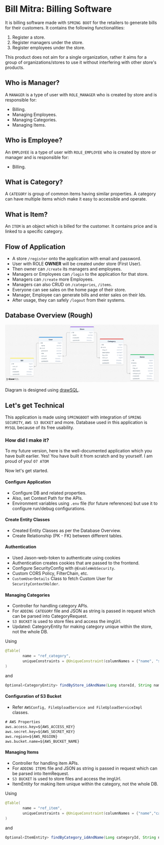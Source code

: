 # Bill Mitra: Billing Software

It is billing software made with `SPRING BOOT` for the retailers to generate bills for their customers. It contains the
following functionalities:

1. Register a store.
2. Register managers under the store.
3. Register employees under the store.

This product does not aim for a single organization, rather it aims for a group of organizations/stores to use it
without interfering with other store's products.

## Who is Manager?

A `MANAGER` is a type of user with `ROLE_MANAGER` who is created by store and is responsible for:

- Billing.
- Managing Employees.
- Managing Categories.
- Managing Items.

## Who is Employee?

An `EMPLOYEE` is a type of user with `ROLE_EMPLOYEE` who is created by store or manager and is responsible for:

- Billing.

## What is Category?

A `CATEGORY` is group of common items having similar properties. A category can have multiple items which make it easy
to accessible and operate.

## What is Item?

An `ITEM` is an object which is billed for the customer. It contains price and is linked to a specific category.

## Flow of Application

- A store `/register` onto the application with email and password.
- User with ROLE **OWNER** will be created under store (First User).
- Then owner can `/create` its managers and employees.
- Managers or Employees can `/login` to the application for that store.
- Managers can `/create` more Employees.
- Managers can also CRUD on `/categories`, `/items`.
- Everyone can see sales on the home page of their store.
- Manager, Employee can generate bills and enter sales on their Ids.
- After usage, they can safely `/logout` from their systems.

## Database Overview (Rough)

![SQL Structure](src/main/resources/static/img/SQL%20Structure%20-%20Bill%20Mitra.png)

Diagram is designed using [drawSQL](https://drawsql.app).

## Let's get Technical

This application is made using `SPRINGBOOT` with integration of `SPRING SECURITY`, `AWS S3 BUCKET` and more. Database used in this application is `MYSQL` because of its free usability.

### How did I make it?

To my future version, here is the well-documented application which you have built earlier. Yes! You have built it from scratch and by yourself. I am proud of you! `O7 ATOM`

Now let's get started.

#### Configure Application

- Configure DB and related properties.
- Also, set Context Path for the APIs.
- Environment variables using `.env` file (for future references) but use it to configure run/debug configurations.

#### Create Entity Classes

- Created Entity Classes as per the Database Overview.
- Create Relationship (PK - FK) between different tables.

#### Authentication

- Used Jason-web-token to authenticate using cookies
- Authentication creates cookies that are passed to the frontend.
- Configure SecurityConfig with `@EnableWebSecurity`.
- Custom CORS Policy, FilterChain, etc.
- `CustomUserDetails` Class to fetch Custom User for `SecurityContextHolder`.

#### Managing Categories

- Controller for handling category APIs.
- For `ADDING CATEGORY` file and JSON as string is passed in request which can be parsed into CategoryRequest.
- `S3 BUCKET` is used to store files and access the imgUrl.
- Updated: CategoryEntity for making category unique within the store, not the whole DB.

Using
```java
@Table(
        name = "ref_category",
        uniqueConstraints = @UniqueConstraint(columnNames = {"name", "store_id"})
)
```

and

```java
Optional<CategoryEntity> findByStore_idAndName(Long storeId, String name);
```

#### Configuration of S3 Bucket

- Refer `AWSConfig, FileUploadService and FileUploadServiceImpl` classes.

```.env
# AWS Properties
aws.access.key=${AWS_ACCESS_KEY}
aws.secret.key=${AWS_SECRET_KEY}
aws.region=${AWS_REGION}
aws.bucket.name=${AWS_BUCKET_NAME}
```

#### Managing Items

- Controller for handling item APIs.
- For `ADDING ITEMS` file and JSON as string is passed in request which can be parsed into ItemRequest.
- `S3 BUCKET` is used to store files and access the imgUrl.
- ItemEntity for making Item unique within the category, not the whole DB.

Using 

```java
@Table(
        name = "ref_item",
        uniqueConstraints = @UniqueConstraint(columnNames = {"name","category_id"})
)
```

and 

```java
Optional<ItemEntity> findByCategory_idAndName(Long categoryId, String name);
```